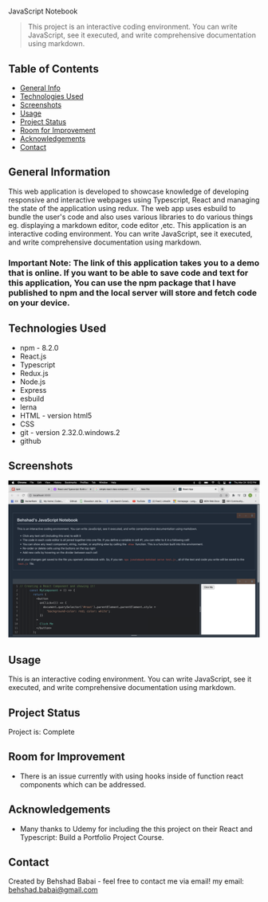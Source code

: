 # 
JavaScript Notebook
> This project is an interactive coding environment. You can write JavaScript, see it executed, and write comprehensive documentation using markdown.
> <!--Live demo [_here_]().  If you have the project hosted somewhere, include the link here. -->

## Table of Contents
* [General Info](#general-information)
* [Technologies Used](#technologies-used)
* [Screenshots](#screenshots)
* [Usage](#usage)
* [Project Status](#project-status)
* [Room for Improvement](#room-for-improvement)
* [Acknowledgements](#acknowledgements)
* [Contact](#contact) 
<!-- * [License](#license) -->


## General Information
This web application is developed to showcase knowledge of developing responsive and interactive webpages using Typescript, React and managing the state
of the application using redux. The web app uses esbuild to bundle the user's code and also uses various libraries to do various things
 eg. displaying a markdown editor, code editor ,etc. This application is an interactive coding environment. You can write JavaScript, see it executed, and write comprehensive documentation using markdown.

### Important Note: The link of this application takes you to a demo that is online. If you want to be able to save code and text for this application, You can use the npm package that I have published to npm and the local server will store and fetch code on your device.
<!-- You don't have to answer all the questions - just the ones relevant to your project. -->


## Technologies Used
-  npm - 8.2.0
-  React.js
-  Typescript
-  Redux.js
-  Node.js
-  Express
-  esbuild
-  lerna
-  HTML - version html5
-  CSS
-  git - version 2.32.0.windows.2
-  github

## Screenshots
![Example screenshot](./resources/images/Screenshot.png)

## Usage
This is an interactive coding environment. You can write JavaScript, see it executed, and write comprehensive documentation using markdown.


## Project Status
Project is: Complete


## Room for Improvement
- There is an issue currently with using hooks inside of function react components which can be addressed.



## Acknowledgements
- Many thanks to Udemy for including the this project on their React and Typescript: Build a Portfolio Project Course. 


## Contact
Created by Behshad Babai - feel free to contact me via email!
my email: behshad.babai@gmail.com


<!-- Optional -->
<!-- ## License -->
<!-- This project is open source and available under the [... License](). -->

<!-- You don't have to include all sections - just the one's relevant to your project -->
